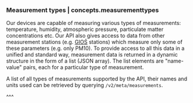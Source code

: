 ### Measurement types | concepts.measurementtypes

Our devices are capable of measuring various types of measurements: temperature, humidity, atmospheric pressure, particulate matter concentrations etc. Our API also gives access to data from other measurement stations (e.g. [GIOŚ](https://powietrze.gios.gov.pl) stations) which measure only some of these parameters (e.g. only PM10). To provide access to all this data in a unified and standard way, measurement data is returned in a dynamic structure in the form of a list (JSON array). The list elements are "name-value" pairs, each for a particular type of measurement.

A list of all types of measurements supported by the API, their names and units used can be retrieved by querying  `/v2/meta/measurements`.

^^^
